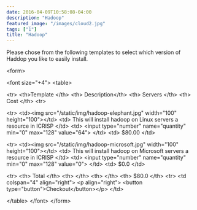 ```yaml
---
date: 2016-04-09T10:58:08-04:00
description: "Hadoop"
featured_image: "/images/cloud2.jpg"
tags: ["1"]
title: "Hadoop"
---
```


Please chose from the following templates to select which version of
Haddop you like to easily install.

\<form\>

\<font size=\"+4\"\> \<table\>

\<tr\> \<th\>Template \</th\> \<th\> Description\</th\> \<th\> Servers
\</th\> \<th\> Cost \</th\> \<tr\>

\<tr\> \<td\>\<img src=\"/static/img/hadoop-elephant.jpg\" width=\"100\"
height=\"100\"\>\</td\> \<td\> This will install hadoop on Linux servers
a resource in ICRISP \</td\> \<td\> \<input type=\"number\"
name=\"quantity\" min=\"0\" max=\"128\" value=\"64\"\> \</td\> \<td\>
\$80.00 \</td\>

\<tr\> \<td\>\<img src=\"/static/img/hadoop-microsoft.jpg\"
width=\"100\" height=\"100\"\>\</td\> \<td\> This will install hadoop on
Microsoft servers a resource in ICRISP \</td\> \<td\> \<input
type=\"number\" name=\"quantity\" min=\"0\" max=\"128\" value=\"0\"\>
\</td\> \<td\> \$0.0 \</td\>

\<tr\> \<th\> Total \</th\> \<th\> \</th\> \<th\> \</th\> \<th\> \$80.0
\</th\> \<tr\> \<td colspan=\"4\" align=\"right\"\> \<p
align=\"right\"\> \<button type=\"button\"\>Checkout\</button\>\</p\>
\</td\>

\</table\> \</font\> \</form\>
